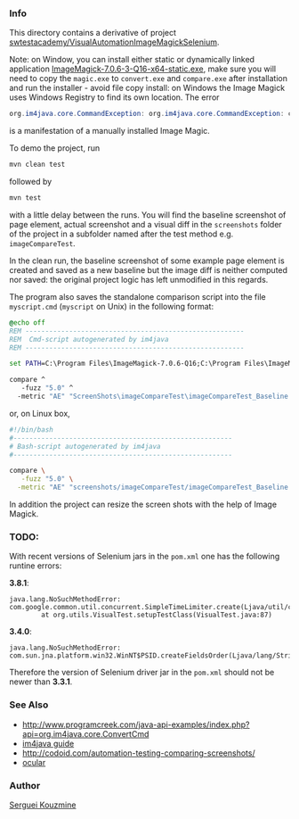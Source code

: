 ### Info

This directory contains a derivative of project [swtestacademy/VisualAutomationImageMagickSelenium](https://github.com/swtestacademy/VisualAutomationImageMagickSelenium).

Note: on Window, you can install either static or dynamically linked application
[ImageMagick-7.0.6-3-Q16-x64-static.exe](https://www.imagemagick.org/script/download.php), make sure you will need to
copy the `magic.exe` to `convert.exe` and `compare.exe` after installation and run the installer -
avoid file copy install: on Windows the Image Magick uses Windows Registry to find its own location.
The error
```java
org.im4java.core.CommandException: org.im4java.core.CommandException: convert.exe: RegistryKeyLookupFailed `CoderModulesPath' @error/module.c/GetMagickModulePath/657.
```
is a manifestation of a manually installed Image Magic.

To demo the project, run
```cmd
mvn clean test
```
followed by
```cmd
mvn test
```
with a little delay between the runs.
You will find the baseline screenshot of page element, actual screenshot and a visual diff
in the `screenshots` folder of the project in a subfolder named after the test method e.g. `imageCompareTest`.

In the clean run, the baseline screenshot of some example page element is created
and saved as a new baseline but the image diff is neither computed nor saved: the original project logic has left unmodified in this regards.

The program also saves the standalone comparison script into the file `myscript.cmd` (`myscript` on Unix)
in the following format:

```cmd
@echo off
REM -------------------------------------------------------
REM  Cmd-script autogenerated by im4java
REM -------------------------------------------------------

set PATH=C:\Program Files\ImageMagick-7.0.6-Q16;C:\Program Files\ImageMagick-7.0.6-Q16;%PATH%

compare ^
   -fuzz "5.0" ^
  -metric "AE" "ScreenShots\imageCompareTest\imageCompareTest_Baseline.png" "ScreenShots\imageCompareTest\imageCompareTest_Actual.png" "ScreenShots\imageCompareTest\imageCompareTest_Diff.png"
```
or, on Linux box,
```sh
#!/bin/bash
#-------------------------------------------------------
# Bash-script autogenerated by im4java
#-------------------------------------------------------

compare \
   -fuzz "5.0" \
  -metric "AE" "screenshots/imageCompareTest/imageCompareTest_Baseline.png" "screenshots/imageCompareTest/imageCompareTest_Actual.png" "screenshots/imageCompareTest/imageCompareTest_Diff.png"
```

In addition the project can resize the screen shots with the help of Image Magick.


### TODO:
With recent versions of Selenium jars in the `pom.xml` one has the following runtine errors:

__3.8.1__:
```
java.lang.NoSuchMethodError: com.google.common.util.concurrent.SimpleTimeLimiter.create(Ljava/util/concurrent/ExecutorService;)Lcom/google/common/util/concurrent/SimpleTimeLimiter;
        at org.utils.VisualTest.setupTestClass(VisualTest.java:87)
```
__3.4.0__:
```
java.lang.NoSuchMethodError: com.sun.jna.platform.win32.WinNT$PSID.createFieldsOrder(Ljava/lang/String;)Ljava/util/List;
```
Therefore the version of Selenium driver jar in the `pom.xml` should not be newer than __3.3.1__.

### See Also

  * http://www.programcreek.com/java-api-examples/index.php?api=org.im4java.core.ConvertCmd
  * [im4java guide](http://im4java.sourceforge.net/docs/dev-guide.html)
  * http://codoid.com/automation-testing-comparing-screenshots/
  * [ocular](https://github.com/vinsguru/ocular)

### Author
[Serguei Kouzmine](kouzmine_serguei@yahoo.com)
